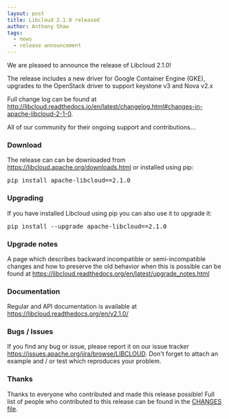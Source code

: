 ```yaml
---
layout: post
title: Libcloud 2.1.0 released
author: Anthony Shaw
tags:
  - news
  - release announcement
---
```


We are pleased to announce the release of Libcloud 2.1.0!

The release includes a new driver for Google Container Engine (GKE),
upgrades to the OpenStack driver to support keystone v3 and Nova v2.x

Full change log can be found at
<http://libcloud.readthedocs.io/en/latest/changelog.html#changes-in-apache-libcloud-2-1-0>.

 All of our community for their ongoing support and contributions...

### Download

The release can can be downloaded from
<https://libcloud.apache.org/downloads.html> or installed using pip:

<pre>
pip install apache-libcloud==2.1.0
</pre>

### Upgrading

If you have installed Libcloud using pip you can also use it to upgrade it:

<pre>
pip install --upgrade apache-libcloud==2.1.0
</pre>

### Upgrade notes

A page which describes backward incompatible or semi-incompatible
changes and how to preserve the old behavior when this is possible
can be found at <https://libcloud.readthedocs.org/en/latest/upgrade_notes.html>

### Documentation

Regular and API documentation is available at <https://libcloud.readthedocs.org/en/v2.1.0/>

### Bugs / Issues

If you find any bug or issue, please report it on our issue tracker
<https://issues.apache.org/jira/browse/LIBCLOUD>.
Don't forget to attach an example and / or test which reproduces your
problem.

### Thanks

Thanks to everyone who contributed and made this release possible! Full
list of people who contributed to this release can be found in the
[CHANGES file][1].

[1]: https://libcloud.readthedocs.org/en/v2.1.0/changelog.html
